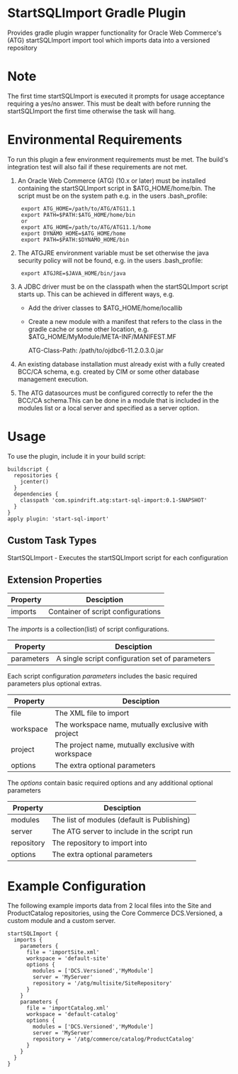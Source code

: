 StartSQLImport Gradle Plugin
============================
Provides gradle plugin wrapper functionality for Oracle Web Commerce's (ATG) startSQLImport import tool which imports data into a versioned repository

Note
====
The first time startSQLImport is executed it prompts for usage acceptance requiring a yes/no answer.
This must be dealt with before running the startSQLImport the first time otherwise the task will hang.

Environmental Requirements
==========================
To run this plugin a few environment requirements must be met. The build's integration test will also fail if these requirements are not met.

1. An Oracle Web Commerce (ATG) (10.x or later) must be installed containing the startSQLImport script in $ATG_HOME/home/bin.
	 The script must be on the system path e.g. in the users .bash_profile: 

		export ATG_HOME=/path/to/ATG/ATG11.1
		export PATH=$PATH:$ATG_HOME/home/bin
		or
		export ATG_HOME=/path/to/ATG/ATG11.1/home
		export DYNAMO_HOME=$ATG_HOME/home
		export PATH=$PATH:$DYNAMO_HOME/bin

2. The ATGJRE environment variable must be set otherwise the java security policy will not be found, e.g. in the users .bash_profile: 

		export ATGJRE=$JAVA_HOME/bin/java

3. A JDBC driver must be on the classpath when the startSQLImport script starts up. This can be achieved in different ways, e.g.
	 - Add the driver classes to $ATG_HOME/home/locallib
	 - Create a new module with a manifest that refers to the class in the gradle cache or some other location, e.g. $ATG_HOME/MyModule/META-INF/MANIFEST.MF
		
		ATG-Class-Path: /path/to/ojdbc6-11.2.0.3.0.jar

4. An existing database installation must already exist with a fully created BCC/CA schema, e.g. created by CIM or some other database management execution.

5. The ATG datasources must be configured correctly to refer the the BCC/CA schema.This can be done in a module that is included in the modules list or a local server and specified as a server option.

Usage
=====
To use the plugin, include it in your build script:


    buildscript {
      repositories {
        jcenter()
      }
      dependencies {
        classpath 'com.spindrift.atg:start-sql-import:0.1-SNAPSHOT'
      }
    }
    apply plugin: 'start-sql-import'


Custom Task Types
-----------------

StartSQLImport - Executes the startSQLImport script for each configuration

Extension Properties
--------------------

<table>
  <thead>
    <tr>
      <th>Property</th><th>Desciption</th>
    </tr>
  </thead>
  <tbody>
    <tr>
      <td>imports</td><td>Container of script configurations</td>
    </tr>
  </tbody>
</table>

The *imports* is a collection(list) of script configurations.

<table>
  <thead>
    <tr>
      <th>Property</th><th>Desciption</th>
    </tr>
  </thead>
  <tbody>
    <tr>
      <td>parameters</td><td>A single script configuration set of parameters</td>
    </tr>
  </tbody>
</table>

Each script configuration *parameters* includes the basic required parameters plus optional extras.

<table>
  <thead>
    <tr>
      <th>Property</th><th>Desciption</th>
    </tr>
  </thead>
  <tbody>
    <tr><td>file</td><td>The XML file to import</td></tr>
    <tr><td>workspace</td><td>The workspace name, mutually exclusive with project</td></tr>
    <tr><td>project</td><td>The project name, mutually exclusive with workspace</td></tr>
    <tr><td>options</td><td>The extra optional parameters</td></tr>
  </tbody>
</table>

The *options* contain basic required options and any additional optional parameters

<table>
  <thead>
    <tr>
      <th>Property</th><th>Desciption</th>
    </tr>
  </thead>
  <tbody>
    <tr><td>modules</td><td>The list of modules (default is Publishing)</td></tr>
    <tr><td>server</td><td>The ATG server to include in the script run</td></tr>
    <tr><td>repository</td><td>The repository to import into</td></tr>
    <tr><td>options</td><td>The extra optional parameters</td></tr>
  </tbody>
</table>

Example Configuration
=====================

The following example imports data from 2 local files into the Site and ProductCatalog repositories, using the Core Commerce DCS.Versioned, a custom module and a custom server.


    startSQLImport {
      imports {
        parameters {
          file = 'importSite.xml'
          workspace = 'default-site'
          options {
            modules = ['DCS.Versioned','MyModule']
            server = 'MyServer'
            repository = '/atg/multisite/SiteRepository'
          }
        }
        parameters {
          file = 'importCatalog.xml'
          workspace = 'default-catalog'
          options {
            modules = ['DCS.Versioned','MyModule']
            server = 'MyServer'
            repository = '/atg/commerce/catalog/ProductCatalog'
          }
        }
      }
    }








